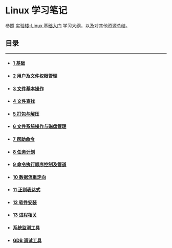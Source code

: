 # Linux 学习笔记

参照 [实验楼-Linux 基础入门](https://www.shiyanlou.com/courses/1) 学习大纲，以及对其他资源总结。

## 目录

***

+ #### [1 基础](01基础.md)

+ #### [2 用户及文件权限管理](02用户及文件权限管理.md)

+ #### [3 文件基本操作](03文件基本操作.md)

+ #### [4 文件查找](04文件查找.md)

+ #### [5 打包与解压](05打包与解压.md)

+ #### [6 文件系统操作与磁盘管理](06文件系统操作与磁盘管理.md)

+ #### [7 帮助命令](07帮助命令.md)

+ #### [8 任务计划](08任务计划.md)

+ #### [9 命令执行顺序控制及管道](09命令执行顺序控制及管道.md)

+ #### [10 数据流重定向](10数据流重定向.md)

+ #### [11 正则表达式](11正则表达式.md)

+ #### [12 软件安装](12软件安装.md)

+ #### [13 进程相关](13进程相关.md)

+ #### [系统监测工具](/计算机网络/《Linux高性能服务器编程》/17系统监测工具.md)

+ #### [GDB 调试工具](GDB.md)